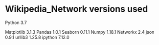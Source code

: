 # Wikipedia_Network versions used


Python 3.7

Matplotlib 3.1.3
Pandas 1.0.1
Seaborn 0.11.1
Numpy 1.18.1
Networkx 2.4
json 0.9.1
urllib3 1.25.8
ipython 7.12.0
